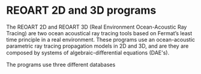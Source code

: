 # REOART 2D and 3D programs
The REOART 2D and REOART 3D (Real Environment Ocean-Acoustic Ray Tracing) are two ocean acoustical ray tracing tools based on Fermat’s least time principle in a real environment. These programs use an ocean-acoustic parametric ray tracing propagation models in 2D and 3D, and are they are composed by systems of
algebraic-diﬀerential equations (DAE's). 

The programs use three different databases 
